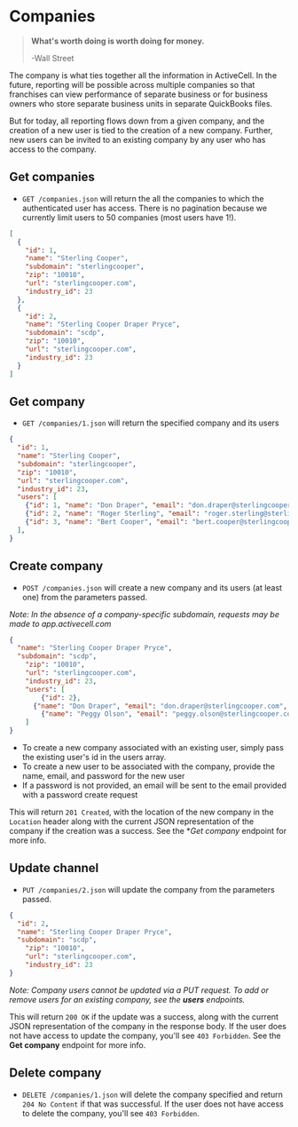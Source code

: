 Companies
========

> **What's worth doing is worth doing for money.**
>
> -Wall Street

The company is what ties together all the information in ActiveCell. In the future, reporting will be possible across multiple companies so that franchises can view performance of separate business or for business owners who store separate business units in separate QuickBooks files.

But for today, all reporting flows down from a given company, and the creation of a new user is tied to the creation of a new company. Further, new users can be invited to an existing company by any user who has access to the company.


Get companies
------------

* `GET /companies.json` will return the all the companies to which the authenticated user has access. There is no pagination because we currently limit users to 50 companies (most users have 1!).

```json
[
  {
    "id": 1,
    "name": "Sterling Cooper",
    "subdomain": "sterlingcooper",
    "zip": "10010",
    "url": "sterlingcooper.com",
    "industry_id": 23
  },
  {
    "id": 2,
    "name": "Sterling Cooper Draper Pryce",
    "subdomain": "scdp",
    "zip": "10010",
    "url": "sterlingcooper.com",
    "industry_id": 23
  }
]
```

Get company
-----------

* `GET /companies/1.json` will return the specified company and its users

```json
{
  "id": 1,
  "name": "Sterling Cooper",
  "subdomain": "sterlingcooper",
  "zip": "10010",
  "url": "sterlingcooper.com",
  "industry_id": 23,
  "users": [
    {"id": 1, "name": "Don Draper", "email": "don.draper@sterlingcooper.com"},
    {"id": 2, "name": "Roger Sterling", "email": "roger.sterling@sterlingcooper.com"},
    {"id": 3, "name": "Bert Cooper", "email": "bert.cooper@sterlingcooper.com"}
  ],
}
```


Create company
--------------

* `POST /companies.json` will create a new company and its users (at least one) from the parameters passed.

_Note: In the absence of a company-specific subdomain, requests may be made to app.activecell.com_

```json
{
  "name": "Sterling Cooper Draper Pryce",
  "subdomain": "scdp",
	"zip": "10010",
	"url": "sterlingcooper.com",
	"industry_id": 23,
	"users": [
		{"id": 2},
	  {"name": "Don Draper", "email": "don.draper@sterlingcooper.com", "password": "reallyWhitman"},
		{"name": "Peggy Olson", "email": "peggy.olson@sterlingcooper.com"}
	]
}
```

* To create a new company associated with an existing user, simply pass the existing user's id in the users array. 
* To create a new user to be associated with the company, provide the name, email, and password for the new user
* If a password is not provided, an email will be sent to the email provided with a password create request

This will return `201 Created`, with the location of the new company in the `Location` header along with the current JSON representation of the company if the creation was a success. See the **Get company* endpoint for more info.


Update channel
--------------

* `PUT /companies/2.json` will update the company from the parameters passed.

```json
{
  "id": 2,
  "name": "Sterling Cooper Draper Pryce",
  "subdomain": "scdp",
	"zip": "10010",
	"url": "sterlingcooper.com",
	"industry_id": 23
}
```

_Note: Company users cannot be updated via a PUT request. To add or remove users for an existing company, see the **users** endpoints._

This will return `200 OK` if the update was a success, along with the current JSON representation of the company in the response body. If the user does not have access to update the company, you'll see `403 Forbidden`. See the **Get company** endpoint for more info.


Delete company
-------------

* `DELETE /companies/1.json` will delete the company specified and return `204 No Content` if that was successful. If the user does not have access to delete the company, you'll see `403 Forbidden`.

